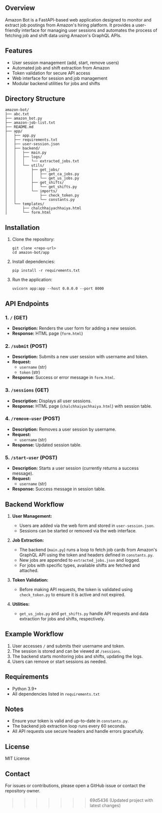 ## Overview
Amazon Bot is a FastAPI-based web application designed to monitor and extract job postings from Amazon's hiring platform. It provides a user-friendly interface for managing user sessions and automates the process of fetching job and shift data using Amazon's GraphQL APIs.

## Features
- User session management (add, start, remove users)
- Automated job and shift extraction from Amazon
- Token validation for secure API access
- Web interface for session and job management
- Modular backend utilities for jobs and shifts

## Directory Structure
```
amazon-bot/
├── abc.txt
├── amazon_bot.py
├── amazon-job-list.txt
├── README.md
├── app/
│   ├── app.py
│   ├── requirements.txt
│   ├── user-session.json
│   ├── backend/
│   │   ├── main.py
│   │   ├── logs/
│   │   │   └── extracted_jobs.txt
│   │   └── utils/
│   │       ├── get_jobs/
│   │       │   ├── get_ca_jobs.py
│   │       │   └── get_us_jobs.py
│   │       ├── get_shifts/
│   │       │   └── get_shifts.py
│   │       └── imports/
│   │           ├── check_token.py
│   │           └── constants.py
│   └── templates/
│       ├── chalchhaiyachhaiya.html
│       └── form.html
```

## Installation
1. Clone the repository:
	```
	git clone <repo-url>
	cd amazon-bot/app
	```
2. Install dependencies:
	```
	pip install -r requirements.txt
	```
3. Run the application:
	```
	uvicorn app:app --host 0.0.0.0 --port 8000
	```

## API Endpoints
### 1. `/` (GET)
- **Description:** Renders the user form for adding a new session.
- **Response:** HTML page (`form.html`)

### 2. `/submit` (POST)
- **Description:** Submits a new user session with username and token.
- **Request:**
  - `username` (str)
  - `token` (str)
- **Response:** Success or error message in `form.html`.

### 3. `/sessions` (GET)
- **Description:** Displays all user sessions.
- **Response:** HTML page (`chalchhaiyachhaiya.html`) with session table.

### 4. `/remove-user` (POST)
- **Description:** Removes a user session by username.
- **Request:**
  - `username` (str)
- **Response:** Updated session table.

### 5. `/start-user` (POST)
- **Description:** Starts a user session (currently returns a success message).
- **Request:**
  - `username` (str)
- **Response:** Success message in session table.

## Backend Workflow
1. **User Management:**
	- Users are added via the web form and stored in `user-session.json`.
	- Sessions can be started or removed via the web interface.

2. **Job Extraction:**
	- The backend (`main.py`) runs a loop to fetch job cards from Amazon's GraphQL API using the token and headers defined in `constants.py`.
	- New jobs are appended to `extracted_jobs.json` and logged.
	- For jobs with specific types, available shifts are fetched and attached.

3. **Token Validation:**
	- Before making API requests, the token is validated using `check_token.py` to ensure it is active and not expired.

4. **Utilities:**
	- `get_us_jobs.py` and `get_shifts.py` handle API requests and data extraction for jobs and shifts, respectively.

## Example Workflow
1. User accesses `/` and submits their username and token.
2. The session is stored and can be viewed at `/sessions`.
3. The backend starts monitoring jobs and shifts, updating the logs.
4. Users can remove or start sessions as needed.

## Requirements
- Python 3.9+
- All dependencies listed in `requirements.txt`

## Notes
- Ensure your token is valid and up-to-date in `constants.py`.
- The backend job extraction loop runs every 60 seconds.
- All API requests use secure headers and handle errors gracefully.

## License
MIT License

## Contact
For issues or contributions, please open a GitHub issue or contact the repository owner.
>>>>>>> 69d5436 (Updated project with latest changes)
